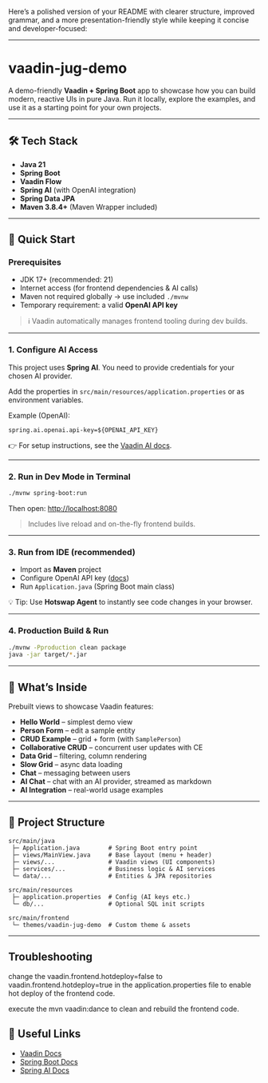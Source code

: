 Here’s a polished version of your README with clearer structure, improved grammar, and a more presentation-friendly style while keeping it concise and developer-focused:

---

# vaadin-jug-demo

A demo-friendly **Vaadin + Spring Boot** app to showcase how you can build modern, reactive UIs in pure Java.
Run it locally, explore the examples, and use it as a starting point for your own projects.

---

## 🛠 Tech Stack

* **Java 21**
* **Spring Boot**
* **Vaadin Flow**
* **Spring AI** (with OpenAI integration)
* **Spring Data JPA**
* **Maven 3.8.4+** (Maven Wrapper included)

---

## 🚀 Quick Start

### Prerequisites

* JDK 17+ (recommended: 21)
* Internet access (for frontend dependencies & AI calls)
* Maven not required globally → use included `./mvnw`
* Temporary requirement: a valid **OpenAI API key**

> ℹ️ Vaadin automatically manages frontend tooling during dev builds.

---

### 1. Configure AI Access

This project uses **Spring AI**. You need to provide credentials for your chosen AI provider.

Add the properties in `src/main/resources/application.properties` or as environment variables.

Example (OpenAI):

```properties
spring.ai.openai.api-key=${OPENAI_API_KEY}
```

👉 For setup instructions, see the [Vaadin AI docs](https://vaadin.com/docs/latest/building-apps/ai/technical-setup).

---

### 2. Run in Dev Mode in Terminal

```bash
./mvnw spring-boot:run
```

Then open: [http://localhost:8080](http://localhost:8080)

> Includes live reload and on-the-fly frontend builds.

---

### 3. Run from IDE (recommended)

* Import as **Maven** project
* Configure OpenAI API key ([docs](https://vaadin.com/docs/latest/building-apps/ai/technical-setup/ide))
* Run `Application.java` (Spring Boot main class)

💡 Tip: Use **Hotswap Agent** to instantly see code changes in your browser.

---

### 4. Production Build & Run

```bash
./mvnw -Pproduction clean package
java -jar target/*.jar
```

---

## 📖 What’s Inside

Prebuilt views to showcase Vaadin features:

* **Hello World** – simplest demo view
* **Person Form** – edit a sample entity
* **CRUD Example** – grid + form (with `SamplePerson`)
* **Collaborative CRUD** – concurrent user updates with CE
* **Data Grid** – filtering, column rendering
* **Slow Grid** – async data loading
* **Chat** – messaging between users
* **AI Chat** – chat with an AI provider, streamed as markdown
* **AI Integration** – real-world usage examples

---

## 📂 Project Structure

```
src/main/java
 ├─ Application.java        # Spring Boot entry point
 ├─ views/MainView.java     # Base layout (menu + header)
 ├─ views/...               # Vaadin views (UI components)
 ├─ services/...            # Business logic & AI services
 └─ data/...                # Entities & JPA repositories

src/main/resources
 ├─ application.properties  # Config (AI keys etc.)
 └─ db/...                  # Optional SQL init scripts

src/main/frontend
 └─ themes/vaadin-jug-demo  # Custom theme & assets
```

---
## Troubleshooting

change the vaadin.frontend.hotdeploy=false to vaadin.frontend.hotdeploy=true in the application.properties file to enable hot deploy of the frontend code.

execute the mvn vaadin:dance to clean and rebuild the frontend code.

## 🔗 Useful Links

* [Vaadin Docs](https://vaadin.com/docs)
* [Spring Boot Docs](https://docs.spring.io/spring-boot/docs/current/reference/html/)
* [Spring AI Docs](https://docs.spring.io/spring-ai/reference/)
